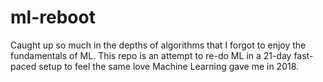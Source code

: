 # ml-reboot
Caught up so much in the depths of algorithms that I forgot to enjoy the fundamentals of ML. This repo is an attempt to re-do ML in a 21-day fast-paced setup to feel the same love Machine Learning gave me in 2018.
